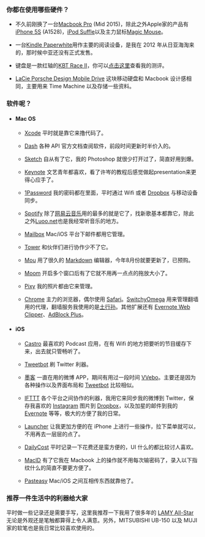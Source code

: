### 你都在使用哪些硬件？

- 不久前刚换了一台[Macbook Pro](https://www.apple.com/macbook-pro/) (Mid 2015)，除此之外Apple家的产品有[iPhone 5S](http://www.apple.com/iphone-5s/specs/) (A1528)，[iPod Suffle](http://www.apple.com/ipod-shuffle/)以及主力鼠标[Magic Mouse](http://www.apple.com/magicmouse/)。

- 一台[Kindle Paperwhite](http://www.amazon.com/dp/B00I15SB16)用作主要的阅读设备，是我在 2012 年从日亚海淘来的，那时候中亚还没有正式发售。

- 键盘是一款红轴的[KBT Race Ⅱ](http://rabbitwebfactory.com/pages/kbt_race_2)，你可以[点击这里](http://unitpixel.com/archives/race2test.html)查看我的测评。

- [LaCie Porsche Design Mobile Drive](https://www.lacie.com/us/products/product.htm?id=10649) 这块移动硬盘和 Macbook 设计感相同，主要用来 Time Machine 以及存储一些资料。

### 软件呢？

- #### Mac OS

	- [Xcode](https://developer.apple.com/xcode/) 平时就是靠它来撸代码了。

	- [Dash](https://kapeli.com/dash) 各种 API 官方文档查阅软件，前段时间更新时半价入的。

	- [Sketch](http://bohemiancoding.com/sketch/) 自从有了它，我的 Photoshop 就很少打开过了，简直好用到爆。

	- [Keynote](http://www.apple.com/cn/mac/keynote/) 文艺青年都喜欢，看了许岑的教程后感觉做起presentation来更得心应手了。

	- [1Password](https://agilebits.com/onepassword/mac) 我的密码都在里面，平时通过 Wifi 或者 [Dropbox](https://www.dropbox.com/) 与移动设备同步。

	- [Spotify](http://spotify.com) 除了[网易云音乐](http://music.163.com/)用的最多的就是它了，找新歌基本都靠它，除此之外[Luoo.net](http://www.luoo.net/)也是我经常听音乐的地方。

	- [Mailbox](http://www.mailboxapp.com) Mac/iOS 平台下邮件都用它管理。

	- [Tower](https://tower.im) 和伙伴们进行协作少不了它。

	- [Mou](http://25.io/mou/) 用了很久的 [Markdown](https://zh.wikipedia.org/zh/Markdown) 编辑器，今年8月份就要更新了，已预购。

	- [Moom](http://manytricks.com/moom/) 开启多个窗口后有了它就不用再一点点的拖放大小了。

	- [Pixy](http://www.formacx.com/project/pixy) 我的照片都由它来管理。

	- [Chrome](https://www.google.com/chrome/browser/desktop/index.html) 主力的浏览器，偶尔使用 [Safari](https://www.apple.com/cn/safari/)。[SwitchyOmega](https://chrome.google.com/webstore/detail/proxy-switchyomega/padekgcemlokbadohgkifijomclgjgif?hl=zh-CN) 用来管理翻墙用的代理，翻墙服务我使用的是[土行孙](https://txs.li/share/6f750o6f)。其他扩展还有 [Evernote Web Clipper](https://chrome.google.com/webstore/detail/evernote-web-clipper/pioclpoplcdbaefihamjohnefbikjilc?hl=zh-CN)、[AdBlock Plus](https://chrome.google.com/webstore/detail/adblock-plus/cfhdojbkjhnklbpkdaibdccddilifddb?hl=zh-CN)。

- #### iOS

	- [Castro](http://castro.fm/) 最喜欢的 Podcast 应用，在有 Wifi 的地方把要听的节目缓存下来，出去就只管畅听了。

	- [Tweetbot](http://tapbots.com/tweetbot/) 刷 Twitter 利器。 

	- [墨客](http://www.moke.com/) 一直在用的微博 APP，期间有用过一段时间 [VVebo](http://vvebo.me)。主要还是因为各种操作以及界面布局和 [Tweetbot](http://tapbots.com/tweetbot/) 比较相似。
	
	- [IFTTT](https://ifttt.com) 各个平台之间协作的利器，我用它来同步我的微博到 Twitter，保存我喜欢的 [Instagram](https://instagram.com) 图片到 [Dropbox](https://www.dropbox.com/)，以及加星的邮件到我的 [Evernote](http://evernote.com) 等等，极大的方便了我的日常。

	- [Launcher](https://itunes.apple.com/cn/app/launcher-favorites-at-your/id905099592?mt=8&ign-mpt=uo%3D4) 让我更加方便的在 iPhone 上进行一些操作，拉下菜单就可以，不用再去一层层的点了。

	- [DailyCost](http://www.dailycost.com/) 平时记录一下花费还是蛮方便的，UI 什么的都比较讨人喜欢。

	- [MacID](http://macid.co) 有了它我在 Macbook 上的操作就不用每次输密码了，录入以下指纹什么的简直不要更方便了。

	- [Pasteasy](http://www.pasteasy.com/) Mac/iOS 之间互相传东西就靠他了。



### 推荐一件生活中的利器给大家

平时做一些记录还是需要手写，这里我推荐一下我用了很多年的 [LAMY All-Star](http://www.lamy.com.hk/product.html?id=43) 无论是外观还是笔触都算得上令人满意。另外，MITSUBISHI UB-150 以及 MUJI 家的软笔也是我日常比较喜欢使用的。








